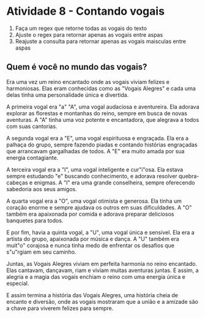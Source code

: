 # Atividade 8 - Contando vogais

1. Faça um regex que retorne todas as vogais do texto
2. Ajuste o regex para retornar apenas as vogais entre aspas
3. Reajuste a consulta para retornar apenas as vogais maisculas entre aspas

## Quem é você no mundo das vogais?


Era uma vez um reino encantado onde as vogais viviam felizes e harmoniosas. 
Elas eram conhecidas como as "Vogais Alegres" e cada uma delas tinha uma personalidade única e divertida.

A primeira vogal era "a" "A", uma vogal audaciosa e aventureira. 
Ela adorava explorar as florestas e montanhas do reino, sempre em busca de novas aventuras. 
A "A" tinha uma voz potente e encantadora, que alegrava a todos com suas cantorias.

A segunda vogal era a "E", uma vogal espirituosa e engraçada. 
Ela era a palhaça do grupo, sempre fazendo piadas e contando histórias engraçadas que arrancavam gargalhadas de todos. 
A "E" era muito amada por sua energia contagiante.

A terceira vogal era a "I", uma vogal inteligente e cur"i"osa. 
Ela estava sempre estudando "e" buscando conhecimento, e adorava resolver quebra-cabeças e enigmas. 
A "I" era uma grande conselheira, sempre oferecendo sabedoria aos seus amigos.

A quarta vogal era a "O", uma vogal otimista e generosa. 
Ela tinha um coração enorme e sempre ajudava os outros em suas dificuldades. 
A "O" também era apaixonada por comida e adorava preparar deliciosos banquetes para todos.

E por fim, havia a quinta vogal, a "U", uma vogal única e sensível. 
Ela era a artista do grupo, apaixonada por música e dança. 
A "U" também era muit"o" corajosa e nunca tinha medo de enfrentar os desafios que s"u"rgiam em seu caminho.

Juntas, as Vogais Alegres viviam em perfeita harmonia no reino encantado. 
Elas cantavam, dançavam, riam e viviam muitas aventuras juntas. 
E assim, a alegria e a magia das vogais enchiam o reino com uma energia única e especial.

E assim termina a história das Vogais Alegres, uma história cheia de encanto e diversão, onde as vogais mostraram que a união e a amizade são a chave para viverem felizes para sempre.